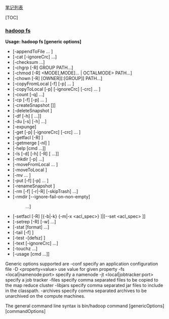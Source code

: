 [笔记列表][anchor-id]

[anchor-id]: file:///D:/1125/%E7%AC%94%E8%AE%B0/note/html/
[anchor-cur]: #
[TOC]

### [ hadoop fs][anchor-cur]

__Usage: hadoop fs [generic options]__

+ [-appendToFile <localsrc> ... <dst>]
+ [-cat [-ignoreCrc] <src> ...]
+ [-checksum <src> ...]
+ [-chgrp [-R] GROUP PATH...]
+ [-chmod [-R] <MODE[,MODE]... | OCTALMODE> PATH...]
+ [-chown [-R] [OWNER][:[GROUP]] PATH...]
+ [-copyFromLocal [-f] [-p] <localsrc> ... <dst>]
+ [-copyToLocal [-p] [-ignoreCrc] [-crc] <src> ... <localdst>]
+ [-count [-q] <path> ...]
+ [-cp [-f] [-p] <src> ... <dst>]
+ [-createSnapshot <snapshotDir> [<snapshotName>]]
+ [-deleteSnapshot <snapshotDir> <snapshotName>]
+ [-df [-h] [<path> ...]]
+ [-du [-s] [-h] <path> ...]
+ [-expunge]
+ [-get [-p] [-ignoreCrc] [-crc] <src> ... <localdst>]
+ [-getfacl [-R] <path>]
+ [-getmerge [-nl] <src> <localdst>]
+ [-help [cmd ...]]
+ [-ls [-d] [-h] [-R] [<path> ...]]
+ [-mkdir [-p] <path> ...]
+ [-moveFromLocal <localsrc> ... <dst>]
+ [-moveToLocal <src> <localdst>]
+ [-mv <src> ... <dst>]
+ [-put [-f] [-p] <localsrc> ... <dst>]
+ [-renameSnapshot <snapshotDir> <oldName> <newName>]
+ [-rm [-f] [-r|-R] [-skipTrash] <src> ...]
+ [-rmdir [--ignore-fail-on-non-empty] <dir> ...]
+ [-setfacl [-R] [{-b|-k} {-m|-x <acl_spec>} <path>]|[--set <acl_spec> <path>]]
+ [-setrep [-R] [-w] <rep> <path> ...]
+ [-stat [format] <path> ...]
+ [-tail [-f] <file>]
+ [-test -[defsz] <path>]
+ [-text [-ignoreCrc] <src> ...]
+ [-touchz <path> ...]
+ [-usage [cmd ...]]

Generic options supported are
-conf <configuration file>     specify an application configuration file
-D <property=value>            use value for given property
-fs <local|namenode:port>      specify a namenode
-jt <local|jobtracker:port>    specify a job tracker
-files <comma separated list of files>    specify comma separated files to be copied to the map reduce cluster
-libjars <comma separated list of jars>    specify comma separated jar files to include in the classpath.
-archives <comma separated list of archives>    specify comma separated archives to be unarchived on the compute machines.

The general command line syntax is
bin/hadoop command [genericOptions] [commandOptions]
